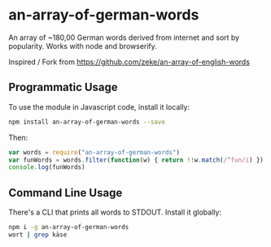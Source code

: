 # an-array-of-german-words

An array of ~180,00 German words derived from internet and sort by popularity. Works with node and browserify.

Inspired / Fork from https://github.com/zeke/an-array-of-english-words

## Programmatic Usage

To use the module in Javascript code, install it locally:

```sh
npm install an-array-of-german-words --save
```

Then:

```js
var words = require("an-array-of-german-words")
var funWords = words.filter(function(w) { return !!w.match(/^fun/i) })
console.log(funWords)
```

## Command Line Usage

There's a CLI that prints all words to STDOUT. Install it globally:

```sh
npm i -g an-array-of-german-words
wort | grep käse
```
